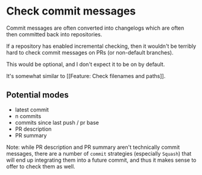 # Check commit messages

Commit messages are often converted into changelogs which are often then committed back into repositories.

If a repository has enabled incremental checking, then it wouldn't be terribly hard to check commit messages on PRs (or non-default branches).

This would be optional, and I don't expect it to be on by default.

It's somewhat similar to [[Feature: Check filenames and paths]].

## Potential modes

* latest commit
* n commits
* commits since last push / pr base
* PR description
* PR summary

Note: while PR description and PR summary aren't technically commit messages, there are a number of `commit` strategies (especially `Squash`) that will end up integrating them into a future commit, and thus it makes sense to offer to check them as well.
